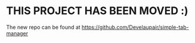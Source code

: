 # THIS PROJECT HAS BEEN MOVED  :)
The new repo can be found at https://github.com/Develaupair/simple-tab-manager
